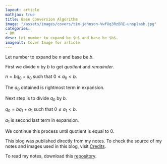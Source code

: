 ```yaml
---
layout: article
mathjax: true
title: Base Conversion Algorithm
image: "/assets/images/covers/tim-johnson-Vwf8q3RzBRE-unsplash.jpg"
categories:
- DM
desc: Let number to expand be $n$ and base be $b$. 
imagealt: Cover Image for article
---
```


Let number to expand be $n$ and base be $b$.

































































































































































































































































































































































































First we divide $n$ by $b$ to get *quotient* and *remainder*.
































































































































































































































































































































































































$n = bq_0 + a_0$ such that $0 \le a_0 <b$.
































































































































































































































































































































































































The $a_0$ obtained is rightmost term in expansion.

































































































































































































































































































































































































Next step is to divide $q_0$ by $b$.
































































































































































































































































































































































































$q_0 = bq_1 + a_1$ such that $0 \le a_1 <b$.
































































































































































































































































































































































































$a_1$ is second last term in expansion.

































































































































































































































































































































































































We continue this process until quotient is equal to 0.



This blog was published directly from my notes.
To check the source of my notes and images used in this blog, visit <a href="/credits.html" target="_blank">Credits</a>.

To read my notes, download this <a href="https://github.com/bovem/CS" target="blank">repository</a>.